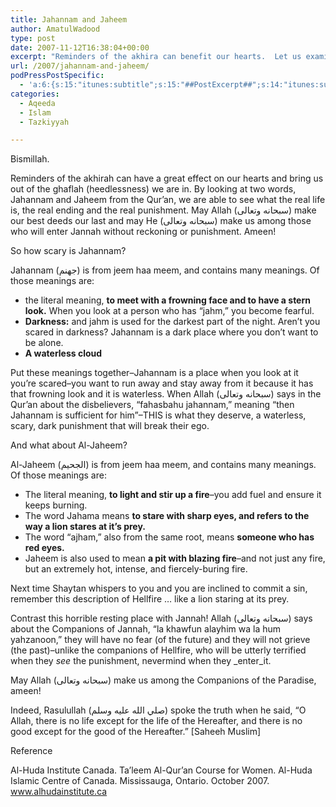 ```yaml
---
title: Jahannam and Jaheem
author: AmatulWadood
type: post
date: 2007-11-12T16:38:04+00:00
excerpt: "Reminders of the akhira can benefit our hearts.  Let us examine two words used in the Quran, Jahannam and Jaheem.  Jahannam means: a stern look, darkness, and a waterless cloud; Jaheem means a blazing firepit, the look of a lion at it's prey, and to kick up and stir up a fire.  Put these meanings together, and what do you get?  Hellfire, and what a wretched ending that is!"
url: /2007/jahannam-and-jaheem/
podPressPostSpecific:
  - 'a:6:{s:15:"itunes:subtitle";s:15:"##PostExcerpt##";s:14:"itunes:summary";s:15:"##PostExcerpt##";s:15:"itunes:keywords";s:17:"##WordPressCats##";s:13:"itunes:author";s:10:"##Global##";s:15:"itunes:explicit";s:2:"No";s:12:"itunes:block";s:2:"No";}'
categories:
  - Aqeeda
  - Islam
  - Tazkiyyah

---
```

Bismillah.

Reminders of the akhirah can have a great effect on our hearts and bring us out of the ghaflah (heedlessness) we are in. By looking at two words, Jahannam and Jaheem from the Qur&#8217;an, we are able to see what the real life is, the real ending and the real punishment. May Allah (سبحانه وتعالى) make our best deeds our last and may He (سبحانه وتعالى) make us among those who will enter Jannah without reckoning or punishment. Ameen!

So how scary is Jahannam?

Jahannam (جهنم) is from jeem haa meem, and contains many meanings. Of those meanings are:

  * the literal meaning, **to meet with a frowning face and to have a stern look.** When you look at a person who has &#8220;jahm,&#8221; you become fearful.
  * **Darkness:** and jahm is used for the darkest part of the night. Aren&#8217;t you scared in darkness? Jahannam is a dark place where you don&#8217;t want to be alone.
  * **A waterless cloud**

Put these meanings together&#8211;Jahannam is a place when you look at it you&#8217;re scared&#8211;you want to run away and stay away from it because it has that frowning look and it is waterless. When Allah (سبحانه وتعالى) says in the Qur&#8217;an about the disbelievers, &#8220;fahasbahu jahannam,&#8221; meaning &#8220;then Jahannam is sufficient for him&#8221;&#8211;THIS is what they deserve, a waterless, scary, dark punishment that will break their ego.

And what about Al-Jaheem?

Al-Jaheem (الجحيم) is from jeem haa meem, and contains many meanings. Of those meanings are:

  * The literal meaning, **to light and stir up a fire**&#8211;you add fuel and ensure it keeps burning.
  * The word Jahama means **to stare with sharp eyes, and refers to the way a lion stares at it&#8217;s prey.**
  * The word &#8220;ajham,&#8221; also from the same root, means **someone who has red eyes.**
  * Jaheem is also used to mean **a pit with blazing fire**&#8211;and not just any fire, but an extremely hot, intense, and fiercely-buring fire.

Next time Shaytan whispers to you and you are inclined to commit a sin, remember this description of Hellfire &#8230; like a lion staring at its prey.

Contrast this horrible resting place with Jannah! Allah (سبحانه وتعالى) says about the Companions of Jannah, &#8220;la khawfun alayhim wa la hum yahzanoon,&#8221; they will have no fear (of the future) and they will not grieve (the past)&#8211;unlike the companions of Hellfire, who will be utterly terrified when they _see_ the punishment, nevermind when they _enter_it.

May Allah (سبحانه وتعالى) make us among the Companions of the Paradise, ameen!

Indeed, Rasulullah (صلي الله عليه وسلم) spoke the truth when he said, &#8220;O Allah, there is no life except for the life of the Hereafter, and there is no good except for the good of the Hereafter.&#8221; [Saheeh Muslim]

<p id="referencesTitle">
  Reference
</p>

<p class="reference">
  Al-Huda Institute Canada. Ta&#8217;leem Al-Qur&#8217;an Course for Women. Al-Huda Islamic Centre of Canada. Mississauga, Ontario. October 2007. <a href="http://www.alhudainstitute.ca/">www.alhudainstitute.ca</a>
</p>